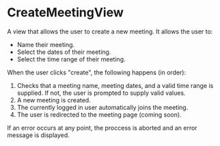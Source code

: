 # CreateMeetingView

A view that allows the user to create a new meeting. It allows the user to:

- Name their meeting.
- Select the dates of their meeting.
- Select the time range of their meeting.

When the user clicks "create", the following happens (in order):

1. Checks that a meeting name, meeting dates, and a valid time range is supplied. If not, the user is prompted to supply valid values.
2. A new meeting is created.
3. The currently logged in user automatically joins the meeting.
4. The user is redirected to the meeting page (coming soon).

If an error occurs at any point, the proccess is aborted and an error message is displayed.
